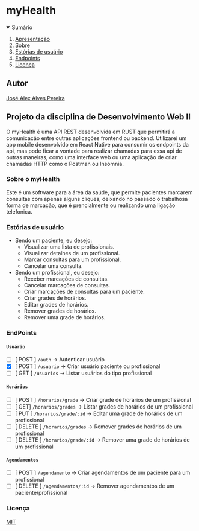 # myHealth

<details open="open">
  <summary>Sumário</summary>
  <ol>
    <li>
      <a href="#apresentacao">Apresentação</a>
    </li>
    <li>
      <a href="#sobre">Sobre</a>
    </li>
    <li>
      <a href="#Estórias de usuário">Estórias de usuário</a>
    </li>
    <li>
      <a href="#endpoints">Endpoints</a>
    </li>
    <li>
      <a href="#licença">Licença</a>
    </li>
  </ol>
</details>

## Autor
[José Alex Alves Pereira](https://alexalves.herokuapp.com)

## Projeto da disciplina de Desenvolvimento Web II

O myHealth é uma API REST desenvolvida em RUST que permitirá a comunicação entre outras aplicações frontend ou backend. Utilizarei um app mobile desenvolvido em React Native para consumir os endpoints da api, mas pode ficar a vontade para realizar chamadas para essa api de outras maneiras, como uma interface web ou uma aplicação de criar chamadas HTTP como o Postman ou Insomnia.

### Sobre o myHealth
Este é um software para a área da saúde, que permite pacientes marcarem consultas com apenas alguns cliques, deixando no passado o trabalhosa forma de marcação, que é prencialmente ou realizando uma ligação telefonica.

### Estórias de usuário
- Sendo um paciente, eu desejo:
  - Visualizar uma lista de profissionais.
  - Visualizar detalhes de um profissional.
  - Marcar consultas para um profissional.
  - Cancelar uma consulta.
- Sendo um profissional, eu desejo:
  - Receber marcações de consultas.
  - Cancelar marcações de consultas.
  - Criar marcações de consultas para um paciente.
  - Criar grades de horários.
  - Editar grades de horários.
  - Remover grades de horários.
  - Remover uma grade de horários.

### EndPoints
#### ``Usuário``
  - [ ] [ POST ] ``/auth`` -> Autenticar usuário
  - [x] [ POST ] ``/usuario`` -> Criar usuário paciente ou profissional
  - [ ] [ GET ] ``/usuarios`` -> Listar usuários do tipo profissional
  
#### ``Horários``
  - [ ] [ POST ] ``/horarios/grade`` -> Criar grade de horários de um profissional
  - [ ] [ GET] ``/horarios/grades`` -> Listar grades de horários de um profissional
  - [ ] [ PUT ] ``/horarios/grade/:id`` -> Editar uma grade de horários de um profissional
  - [ ] [ DELETE ] ``/horarios/grades`` -> Remover grades de horários de um profissional
  - [ ] [ DELETE ] ``/horarios/grade/:id`` -> Remover uma grade de horários de um profissional

#### ``Agendamentos``
  - [ ] [ POST ] ``/agendamento`` -> Criar agendamentos de um paciente para um profissional
  - [ ] [ DELETE ] ``/agendamentos/:id`` -> Remover agendamentos de um paciente/profissional

### Licença
[MIT](https://choosealicense.com/licenses/mit/)
